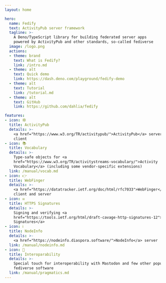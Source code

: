 ```yaml
---
layout: home

hero:
  name: Fedify
  text: ActivityPub server framework
  tagline: >-
    A Deno/TypeScript library for building federated server apps
    powered by ActivityPub and other standards, so-called fediverse
  image: /logo.png
  actions:
  - theme: brand
    text: What is Fedify?
    link: /intro.md
  - theme: alt
    text: Quick demo
    link: https://dash.deno.com/playground/fedify-demo
  - theme: alt
    text: Tutorial
    link: /tutorial.md
  - theme: alt
    text: GitHub
    link: https://github.com/dahlia/fedify

features:
- icon: 🕸️
  title: ActivityPub
  details: >-
    <a href="https://www.w3.org/TR/activitypub/">ActivityPub</a> server and
    client
- icon: 📚
  title: Vocabulary
  details: >-
    Type-safe objects for <a
    href="https://www.w3.org/TR/activitystreams-vocabulary/">Activity
    Vocabulary</a> (including some vendor-specific extensions)
  link: /manual/vocab.md
- icon: 👉
  title: WebFinger
  details: >-
    <a href="https://datatracker.ietf.org/doc/html/rfc7033">WebFinger</a>
    client and server
- icon: ✉️
  title: HTTPS Signatures
  details: >-
    Signing and verifying <a
    href="https://tools.ietf.org/html/draft-cavage-http-signatures-12">HTTP
    Signatures</a>
- icon: ℹ️
  title: NodeInfo
  details: >-
    <a href="https://nodeinfo.diaspora.software/">NodeInfo</a> server
  link: /manual/nodeinfo.md
- icon: 🤝
  title: Interoparability
  details: >-
    Special touch for interoperability with Mastodon and few other popular
    fediverse software
  link: /manual/pragmatics.md
---
```

